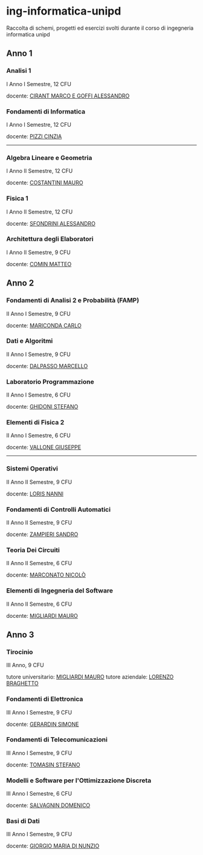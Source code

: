 # ing-informatica-unipd

Raccolta di schemi, progetti ed esercizi svolti durante il corso di ingegneria informatica unipd

## Anno 1

### Analisi 1

I Anno I Semestre, 12 CFU

docente: [CIRANT MARCO E GOFFI ALESSANDRO](https://www.math.unipd.it/dipartimento/persone/alessandro.goffi/)

### Fondamenti di Informatica

I Anno I Semestre, 12 CFU

docente: [PIZZI CINZIA](https://didattica.unipd.it/off/docente/27EE4CFD8568343318097E9B75C69E8F)

---

### Algebra Lineare e Geometria

I Anno II Semestre, 12 CFU

docente: [COSTANTINI MAURO](https://www.math.unipd.it/~costanti/)

### Fisica 1

I Anno II Semestre, 12 CFU

docente: [SFONDRINI ALESSANDRO](https://www.sns.ias.edu/~alessandro/)

### Architettura degli Elaboratori

I Anno II Semestre, 9 CFU

docente: [COMIN MATTEO](http://www.dei.unipd.it/~ciompin/)

## Anno 2

### Fondamenti di Analisi 2 e Probabilità (FAMP)

II Anno I Semestre, 9 CFU

docente: [MARICONDA CARLO](https://www.math.unipd.it/~maricond/)

### Dati e Algoritmi

II Anno I Semestre, 9 CFU

docente: [DALPASSO MARCELLO](https://didattica.unipd.it/off/docente/D7161CBB91A1E492AB3B80010D747831)

### Laboratorio Programmazione

II Anno I Semestre, 6 CFU

docente: [GHIDONI STEFANO](https://didattica.unipd.it/off/docente/FAC6E296A91D95297BD373A956B23C55)

### Elementi di Fisica 2

II Anno I Semestre, 6 CFU

docente: [VALLONE GIUSEPPE](http://www.dei.unipd.it/~vallone/index.html)

---

### Sistemi Operativi

II Anno II Semestre, 9 CFU

docente: [LORIS NANNI](https://www.dei.unipd.it/persona/F77BA55F0AFDD50E2BB7D2388742999F)

### Fondamenti di Controlli Automatici

II Anno II Semestre, 9 CFU

docente: [ZAMPIERI SANDRO](https://www.dei.unipd.it/persona/39B4D0B872DC530EA55A7BA82D6C7AE9)

### Teoria Dei Circuiti

II Anno II Semestre, 6 CFU

docente: [MARCONATO NICOLÒ](https://www.linkedin.com/in/nicolò-marconato-142946127/?originalSubdomain=it)

### Elementi di Ingegneria del Software

II Anno II Semestre, 6 CFU

docente: [MIGLIARDI MAURO](https://www.dei.unipd.it/persona/73DA434479FD4EEDCB49BB2801009477)

## Anno 3

### Tirocinio

III Anno, 9 CFU

tutore universitario: [MIGLIARDI MAURO](https://www.dei.unipd.it/persona/73DA434479FD4EEDCB49BB2801009477)
tutore aziendale: [LORENZO BRAGHETTO](https://www.linkedin.com/in/lorenzo-braghetto)

### Fondamenti di Elettronica

III Anno I Semestre, 9 CFU

docente: [GERARDIN SIMONE](https://www.unipd.it/en/contatti/rubrica/?ruolo=1&checkout=cerca&persona=GERARDIN&key=731A7FBC37F30206F48D38CE2DA45D1B)

### Fondamenti di Telecomunicazioni

III Anno I Semestre, 9 CFU

docente: [TOMASIN STEFANO](https://www.dei.unipd.it/~tomasin/)

### Modelli e Software per l'Ottimizzazione Discreta

III Anno I Semestre, 6 CFU

docente: [SALVAGNIN DOMENICO](https://www.dei.unipd.it/~salvagni/)

### Basi di Dati

III Anno I Semestre, 9 CFU

docente: [GIORGIO MARIA DI NUNZIO](https://www.dei.unipd.it/~dinunzio/MyAcademicPage/Welcome.html)
